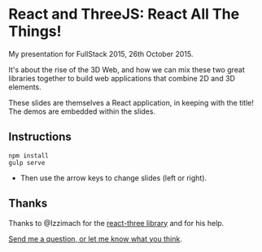 # React and ThreeJS: React All The Things!

My presentation for FullStack 2015, 26th October 2015.

It's about the rise of the 3D Web, and how we can mix these two great libraries
together to build web applications that combine 2D and 3D elements.

These slides are themselves a React application, in keeping with the title!
The demos are embedded within the slides.

## Instructions

    npm install   
    gulp serve

* Then use the arrow keys to change slides (left or right).

## Thanks

Thanks to @Izzimach for the [react-three library](https://github.com/Izzimach/react-three) and for his help.

[Send me a question, or let me know what you think](https://twitter.com/poshaughnessy).
